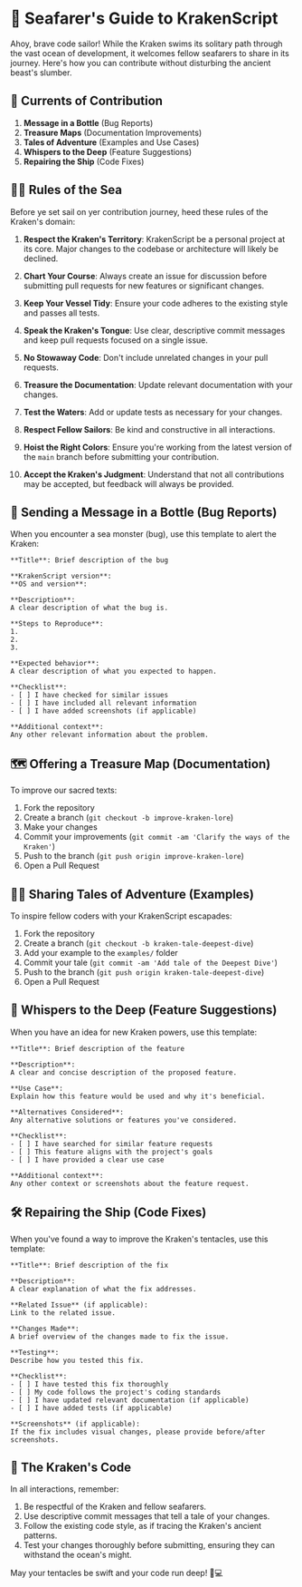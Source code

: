 # 🐙 Seafarer's Guide to KrakenScript

Ahoy, brave code sailor! While the Kraken swims its solitary path through the vast ocean of development, it welcomes fellow seafarers to share in its journey. Here's how you can contribute without disturbing the ancient beast's slumber.

## 🌊 Currents of Contribution

1. **Message in a Bottle** (Bug Reports)
2. **Treasure Maps** (Documentation Improvements)
3. **Tales of Adventure** (Examples and Use Cases)
4. **Whispers to the Deep** (Feature Suggestions)
5. **Repairing the Ship** (Code Fixes)

## 🏴‍☠️ Rules of the Sea

Before ye set sail on yer contribution journey, heed these rules of the Kraken's domain:

1. **Respect the Kraken's Territory**: KrakenScript be a personal project at its core. Major changes to the codebase or architecture will likely be declined.

2. **Chart Your Course**: Always create an issue for discussion before submitting pull requests for new features or significant changes.

3. **Keep Your Vessel Tidy**: Ensure your code adheres to the existing style and passes all tests.

4. **Speak the Kraken's Tongue**: Use clear, descriptive commit messages and keep pull requests focused on a single issue.

5. **No Stowaway Code**: Don't include unrelated changes in your pull requests.

6. **Treasure the Documentation**: Update relevant documentation with your changes.

7. **Test the Waters**: Add or update tests as necessary for your changes.

8. **Respect Fellow Sailors**: Be kind and constructive in all interactions.

9. **Hoist the Right Colors**: Ensure you're working from the latest version of the `main` branch before submitting your contribution.

10. **Accept the Kraken's Judgment**: Understand that not all contributions may be accepted, but feedback will always be provided.

## 🐚 Sending a Message in a Bottle (Bug Reports)

When you encounter a sea monster (bug), use this template to alert the Kraken:

```
**Title**: Brief description of the bug

**KrakenScript version**: 
**OS and version**:

**Description**:
A clear description of what the bug is.

**Steps to Reproduce**:
1. 
2. 
3. 

**Expected behavior**:
A clear description of what you expected to happen.

**Checklist**:
- [ ] I have checked for similar issues
- [ ] I have included all relevant information
- [ ] I have added screenshots (if applicable)

**Additional context**:
Any other relevant information about the problem.
```

## 🗺️ Offering a Treasure Map (Documentation)

To improve our sacred texts:

1. Fork the repository
2. Create a branch (`git checkout -b improve-kraken-lore`)
3. Make your changes
4. Commit your improvements (`git commit -am 'Clarify the ways of the Kraken'`)
5. Push to the branch (`git push origin improve-kraken-lore`)
6. Open a Pull Request

## 🧜‍♀️ Sharing Tales of Adventure (Examples)

To inspire fellow coders with your KrakenScript escapades:

1. Fork the repository
2. Create a branch (`git checkout -b kraken-tale-deepest-dive`)
3. Add your example to the `examples/` folder
4. Commit your tale (`git commit -am 'Add tale of the Deepest Dive'`)
5. Push to the branch (`git push origin kraken-tale-deepest-dive`)
6. Open a Pull Request

## 🐠 Whispers to the Deep (Feature Suggestions)

When you have an idea for new Kraken powers, use this template:

```
**Title**: Brief description of the feature

**Description**:
A clear and concise description of the proposed feature.

**Use Case**:
Explain how this feature would be used and why it's beneficial.

**Alternatives Considered**:
Any alternative solutions or features you've considered.

**Checklist**:
- [ ] I have searched for similar feature requests
- [ ] This feature aligns with the project's goals
- [ ] I have provided a clear use case

**Additional context**:
Any other context or screenshots about the feature request.
```

## 🛠️ Repairing the Ship (Code Fixes)

When you've found a way to improve the Kraken's tentacles, use this template:

```
**Title**: Brief description of the fix

**Description**:
A clear explanation of what the fix addresses.

**Related Issue** (if applicable):
Link to the related issue.

**Changes Made**:
A brief overview of the changes made to fix the issue.

**Testing**:
Describe how you tested this fix.

**Checklist**:
- [ ] I have tested this fix thoroughly
- [ ] My code follows the project's coding standards
- [ ] I have updated relevant documentation (if applicable)
- [ ] I have added tests (if applicable)

**Screenshots** (if applicable):
If the fix includes visual changes, please provide before/after screenshots.
```

## 🦑 The Kraken's Code

In all interactions, remember:

1. Be respectful of the Kraken and fellow seafarers.
2. Use descriptive commit messages that tell a tale of your changes.
3. Follow the existing code style, as if tracing the Kraken's ancient patterns.
4. Test your changes thoroughly before submitting, ensuring they can withstand the ocean's might.

May your tentacles be swift and your code run deep! 🐙💻